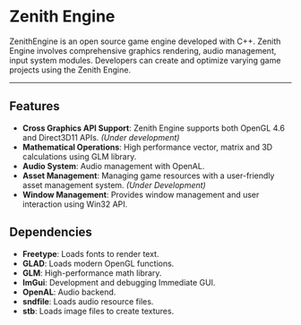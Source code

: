 # Zenith Engine
ZenithEngine is an open source game engine developed with C++. Zenith Engine involves comprehensive graphics rendering, audio management, input system modules. Developers can create and optimize varying game projects using the Zenith Engine.

---

## Features
* **Cross Graphics API Support**: Zenith Engine supports both OpenGL 4.6 and Direct3D11 APIs. *(Under development)*
* **Mathematical Operations**: High performance vector, matrix and 3D calculations using GLM library.
* **Audio System**: Audio management with OpenAL.
* **Asset Management**: Managing game resources with a user-friendly asset management system. *(Under Development)*
* **Window Management**: Provides window management and user interaction using Win32 API.

## Dependencies
* **Freetype**: Loads fonts to render text.
* **GLAD**: Loads modern OpenGL functions.
* **GLM**: High-performance math library.
* **ImGui**: Development and debugging Immediate GUI.
* **OpenAL**: Audio backend.
* **sndfile**: Loads audio resource files.
* **stb**: Loads image files to create textures.
